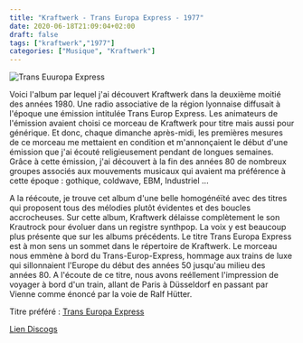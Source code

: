 ```yaml
---
title: "Kraftwerk - Trans Europa Express - 1977"
date: 2020-06-18T21:09:04+02:00
draft: false
tags: ["kraftwerk","1977"]
categories: ["Musique", "Kraftwerk"]
---
```

![Trans Euuropa Express](https://img.discogs.com/Oqk7sqr8zhRAx4j6JdkyTD4fCrw=/fit-in/600x600/filters:strip_icc():format(jpeg):mode_rgb():quality(90)/discogs-images/R-75547-1580075275-7157.jpeg.jpg)

Voici l'album par lequel j'ai découvert Kraftwerk dans la deuxième moitié des années 1980. Une radio associative de la région lyonnaise diffusait à l'époque une émission intitulée Trans Europ Express. Les animateurs de l'émission avaient choisi ce morceau de Kraftwerk pour titre mais aussi pour générique. Et donc, chaque dimanche après-midi, les premières mesures de ce morceau me mettaient en condition et m'annonçaient le début d'une émission que j'ai écouté religieusement pendant de longues semaines. Grâce à cette émission, j'ai découvert à la fin des années 80 de nombreux groupes associés aux mouvements musicaux qui avaient ma préférence à cette époque : gothique, coldwave, EBM, Industriel ...

A la réécoute, je trouve cet album d'une belle homogénéïté avec des titres qui proposent tous des mélodies plutôt évidentes et des boucles accrocheuses. Sur cette album, Kraftwerk délaisse complètement le son Krautrock pour évoluer dans un registre synthpop. La voix y est beaucoup plus présente que sur les albums précédents. Le titre Trans Europa Express est à mon sens un sommet dans le répertoire de Kraftwerk. Le morceau nous emmène à bord du Trans-Europ-Express, hommage aux trains de luxe qui sillonnaient l'Europe du début des années 50 jusqu'au milieu des années 80. A l'écoute de ce titre, nous avons reéllement l'impression de voyager à bord d'un train, allant de Paris à Düsseldorf en passant par Vienne comme énoncé par la voie de Ralf Hütter.

Titre préféré : [Trans Europa Express](https://www.youtube.com/watch?v=zOfh7YdugzQ)

[Lien Discogs](https://www.discogs.com/fr/Kraftwerk-Trans-Europe-Express/master/2877)